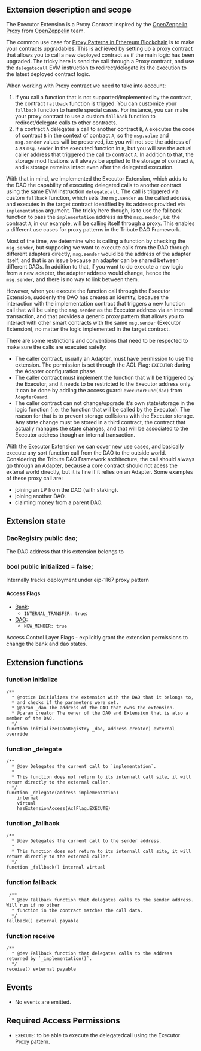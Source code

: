 ## Extension description and scope

The Executor Extension is a Proxy Contract inspired by the [OpenZeppelin Proxy](https://github.com/OpenZeppelin/openzeppelin-contracts/blob/master/contracts/proxy/Proxy.sol) from [OpenZeppelin](https://github.com/OpenZeppelin) team.

The common use case for [Proxy Patterns in Ethereum Blockchain](https://blog.openzeppelin.com/proxy-patterns/) is to make your contracts upgradables. This is achieved by setting up a proxy contract that allows you to call a new deployed contract as if the main logic has been upgraded. The tricky here is send the call through a Proxy contract, and use the `delegatecall` EVM instruction to redirect/delegate its the execution to the latest deployed contract logic.

When working with Proxy contract we need to take into account:

1. If you call a function that is not supported/implemented by the contract, the contract `fallback` function is trigged. You can customize your `fallback` function to handle special cases. For instance, you can make your proxy contract to use a custom `fallback` function to redirect/delegate calls to other contracts.
2. If a contract `A` delegates a call to another contract `B`, `A` executes the code of contract `B` in the context of contract `A`, so the `msg.value` and `msg.sender` values will be preserved, i.e: you will not see the address of `A` as `msg.sender` in the executed function in `B`, but you will see the actual caller address that triggered the call to contract `A`. In addition to that, the storage modifications will always be applied to the storage of contract `A`, and `B` storage remains intact even after the delegated execution.

With that in mind, we implemented the Executor Extension, which adds to the DAO the capability of executing delegated calls to another contract using the same EVM instruction `delegatecall`. The call is triggered via custom `fallback` function, which sets the `msg.sender` as the called address, and executes in the target contract identified by its address provided via `implementation` argument. The tricky here though, is to use the fallback function to pass the `implementation` address as the `msg.sender`, i.e: the contract `A`, in our example, will be calling itself through a proxy. This enables a different use cases for proxy patterns in the Tribute DAO Framework.

Most of the time, we determine who is calling a function by checking the `msg.sender`, but supposing we want to execute calls from the DAO through different adapters directly, `msg.sender` would be the address of the adapter itself, and that is an issue because an adapter can be shared between different DAOs. In addition to that, if you want to do execute a new logic from a new adapter, the adapter address would change, hence the `msg.sender`, and there is no way to link between them.

However, when you execute the function call through the Executor Extension, suddenly the DAO has creates an identity, because the interaction with the implementation contract that triggers a new function call that will be using the `msg.sender` as the Executor address via an internal transaction, and that provides a generic proxy pattern that allows you to interact with other smart contracts with the same `msg.sender` (Executor Extension), no matter the logic implemented in the target contract.

There are some restrictions and conventions that need to be respected to make sure the calls are executed safelly:

- The caller contract, usually an Adapter, must have permission to use the extension. The permission is set through the ACL Flag: `EXECUTOR` during the Adapter configuration phase.
- The caller contract must implement the function that will be triggered by the Executor, and it needs to be restricted to the Executor address only. It can be done by adding the access guard: `executorFunc(dao)` from `AdapterGuard`.
- The caller contract can not change/upgrade it's own state/storage in the logic function (i.e: the function that will be called by the Executor). The reason for that is to prevent storage collisions with the Executor storage. Any state change must be stored in a third contract, the contract that actually manages the state changes, and that will be associated to the Executor address though an internal transaction.

With the Executor Extension we can cover new use cases, and basically execute any sort function call from the DAO to the outside world. Considering the Tribute DAO Framework architecture, the call should always go through an Adapter, because a core contract should not acess the extenal world directly, but it is fine if it relies on an Adapter. Some examples of these proxy call are:

- joining an LP from the DAO (with staking).
- joining another DAO.
- claiming money from a parent DAO.

## Extension state

### DaoRegistry public dao;

The DAO address that this extension belongs to

### bool public initialized = false;

Internally tracks deployment under eip-1167 proxy pattern

#### Access Flags

- [Bank](https://github.com/openlawteam/tribute-contracts/blob/master/docs/extensions/Bank.md):
  - `INTERNAL_TRANSFER: true`:
- [DAO](https://github.com/openlawteam/tribute-contracts/blob/master/docs/core/DaoRegistry.md):
  - `NEW_MEMBER: true`

Access Control Layer Flags - explicitly grant the extension permissions to change the bank and dao states.

## Extension functions

### function initialize

```solidity
/**
  * @notice Initializes the extension with the DAO that it belongs to,
  * and checks if the parameters were set.
  * @param _dao The address of the DAO that owns the extension.
  * @param creator The owner of the DAO and Extension that is also a member of the DAO.
  */
function initialize(DaoRegistry _dao, address creator) external override
```

### function \_delegate

```solidity
/**
  * @dev Delegates the current call to `implementation`.
  *
  * This function does not return to its internall call site, it will return directly to the external caller.
  */
function _delegate(address implementation)
    internal
    virtual
    hasExtensionAccess(AclFlag.EXECUTE)
```

### function \_fallback

```solidity
/**
  * @dev Delegates the current call to the sender address.
  *
  * This function does not return to its internall call site, it will return directly to the external caller.
  */
function _fallback() internal virtual
```

### function fallback

```solidity
 /**
  * @dev Fallback function that delegates calls to the sender address. Will run if no other
  * function in the contract matches the call data.
  */
fallback() external payable
```

### function receive

```solidity
/**
  * @dev Fallback function that delegates calls to the address returned by `_implementation()`.
  */
receive() external payable
```

## Events

- No events are emitted.

## Required Access Permissions

- `EXECUTE`: to be able to execute the delegatedcall using the Executor Proxy pattern.
